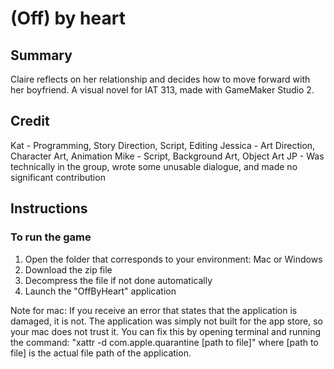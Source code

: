# (Off) by heart



## Summary

Claire reflects on her relationship and decides how to move forward with her boyfriend. A visual novel for IAT 313, made with GameMaker Studio 2.

## Credit
Kat - Programming, Story Direction, Script, Editing
Jessica - Art Direction, Character Art, Animation
Mike - Script, Background Art, Object Art
JP - Was technically in the group, wrote some unusable dialogue, and made no significant contribution

## Instructions
### To run the game
1) Open the folder that corresponds to your environment: Mac or Windows
2) Download the zip file
3) Decompress the file if not done automatically
4) Launch the "OffByHeart" application

Note for mac: If you receive an error that states that the application is damaged, it is not. The application was simply not built for the app store, so your mac does not trust it.
You can fix this by opening terminal and running the command: "xattr -d com.apple.quarantine [path to file]" where [path to file] is the actual file path of the application.
